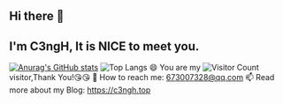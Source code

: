 ## Hi there 👋
## I'm C3ngH, It is NICE to meet you. 
[![Anurag's GitHub stats](https://github-readme-stats.vercel.app/api?username=zch050217&theme=tokyonight)](https://github.com/anuraghazra/github-readme-stats)
![Top Langs](https://github-readme-stats.vercel.app/api/top-langs/?username=zch050217&layout=compact&theme=tokyonight)
😄 You are my ![Visitor Count](https://profile-counter.glitch.me/wisdom-zhe/count.svg) visitor,Thank You!:kissing_heart::kissing_heart:
💬 How to reach me: 673007328@qq.com
📫 Read more about my Blog: https://c3ngh.top
